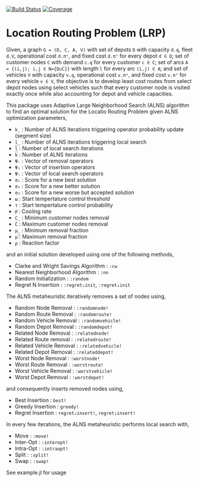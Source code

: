[![Build Status](https://github.com/anmol1104/LRP.jl/actions/workflows/CI.yml/badge.svg?branch=master)](https://github.com/anmol1104/LRP.jl/actions/workflows/CI.yml?query=branch%3Amaster)
[![Coverage](https://codecov.io/gh/anmol1104/LRP.jl/branch/master/graph/badge.svg)](https://codecov.io/gh/anmol1104/LRP.jl)

# Location Routing Problem (LRP)

Given, a graph `G = (D, C, A, V)` with 
set of depots `D` with capacity `d.q`, fleet `d.V`, operational cost `d.πᵒ`, and fixed cost `d.πᶠ` for every depot `d ∈ D`; 
set of customer nodes `C` with demand `c.q` for every customer `c ∈ C`;
set of arcs `A = {(i,j); i,j ∈ N={D∪C}}` with length `l` for every arc `(i,j) ∈ A`; and 
set of vehicles `V` with capacity `v.q`, operational cost `v.πᵒ`, and fixed cost `v.πᶠ` for every vehicle `v ∈ V`, 
the objective is to develop least cost routes from select depot nodes using select vehicles such that every customer node is visited exactly once while also accounting for depot and vehicle capacities.  

This package uses Adaptive Large Neighborhood Search (ALNS) algorithm to find an optimal solution for the Locatio Routing Problem given ALNS optimization 
parameters,
- `k̲`     :   Number of ALNS iterations triggering operator probability update (segment size)
- `l̲`     :   Number of ALNS iterations triggering local search
- `l̅`     :   Number of local search iterations
- `k̅`     :   Number of ALNS iterations
- `Ψᵣ`    :   Vector of removal operators
- `Ψᵢ`    :   Vector of insertion operators
- `Ψₗ`    :   Vector of local search operators
- `σ₁`    :   Score for a new best solution
- `σ₂`    :   Score for a new better solution
- `σ₃`    :   Score for a new worse but accepted solution
- `ω`     :   Start tempertature control threshold 
- `τ`     :   Start tempertature control probability
- `𝜃`     :   Cooling rate
- `C̲`     :   Minimum customer nodes removal
- `C̅`     :   Maximum customer nodes removal
- `μ̲`     :   Minimum removal fraction
- `μ̅`     :   Maximum removal fraction
- `ρ`     :   Reaction factor

and an initial solution developed using one of the following methods,
- Clarke and Wright Savings Algorithm   : `:cw`
- Nearest Neighborhood Algorithm        : `:nn`
- Random Initialization                 : `:random`
- Regret N Insertion                    : `:regret₂init`, `:regret₃init`

The ALNS metaheuristic iteratively removes a set of nodes using,
- Random Node Removal       : `:randomnode!`
- Random Route Removal      : `:randomroute!`
- Random Vehicle Removal    : `:randomvehicle!`
- Random Depot Removal      : `:randomdepot!` 
- Related Node Removal      : `:relatednode!`
- Related Route removal     : `:relatedroute!`
- Related Vehicle Removal   : `:relatedvehicle!`
- Related Depot Removal     : `:relateddepot!`
- Worst Node Removal        : `:worstnode!`
- Worst Route Removal       : `:worstroute!`
- Worst Vehicle Removal     : `:worstvehicle!`
- Worst Depot Removal       : `:worstdepot!`

and consequently inserts removed nodes using,
- Best Insertion    : `best!`
- Greedy Insertion  : `greedy!`
- Regret Insertion  : `regret₂insert!`, `regret₃insert!`

In every few iterations, the ALNS metaheuristic performs local search with,
- Move      : `:move!`
- Inter-Opt : `:interopt!`
- Intra-Opt : `:intraopt!`
- Split     : `:split!`
- Swap      : `:swap!`

See example.jl for usage
